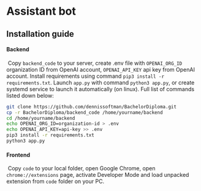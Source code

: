 # Assistant bot

## Installation guide

#### Backend

​	Copy `backend_code` to your server, create .env file with `OPENAI_ORG_ID` organization ID from OpenAI account, `OPENAI_API_KEY` api key from OpenAI account. Install requirements using command `pip3 install -r requirements.txt`. Launch `app.py` with command `python3 app.py`, or create systemd service to launch it automatically (on linux). Full list of commands listed down below:

```bash
git clone https://github.com/dennissoftman/BachelorDiploma.git
cp -r BachelorDiploma/backend_code /home/yourname/backend
cd /home/yourname/backend
echo OPENAI_ORG_ID=organization-id > .env
echo OPENAI_API_KEY=api-key >> .env
pip3 install -r requirements.txt
python3 app.py
```



#### Frontend

​	Copy `code` to your local folder, open Google Chrome, open `chrome://extensions` page, activate Developer Mode and load unpacked extension from `code` folder on your PC.